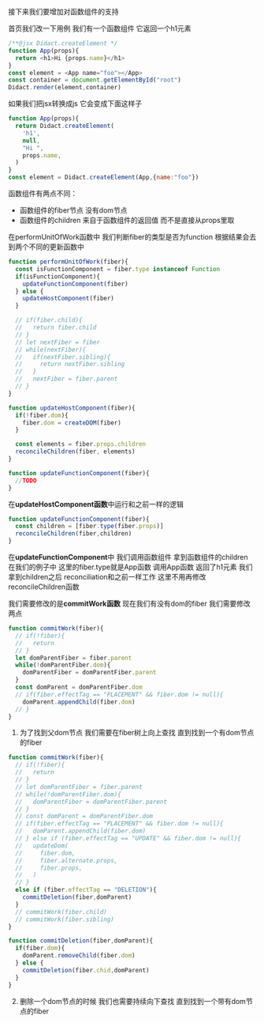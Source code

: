 接下来我们要增加对函数组件的支持

首页我们改一下用例 我们有一个函数组件 它返回一个h1元素
```js
/**@jsx Didact.createElement */
function App(props){
  return <h1>Hi {props.name}</h1>
}
const element = <App name="foo"></App>
const container = document.getElementById("root")
Didact.render(element,container)
```
如果我们把jsx转换成js 它会变成下面这样子
```js
function App(props){
  return Didact.createElement(
    'h1',
    null,
    "Hi ",
    props.name,
  )
}
const element = Didact.createElement(App,{name:"foo"})
```

函数组件有两点不同：
- 函数组件的fiber节点 没有dom节点
- 函数组件的children 来自于函数组件的返回值 而不是直接从props里取

在performUnitOfWork函数中 我们判断fiber的类型是否为function 根据结果会去到两个不同的更新函数中

```js
function performUnitOfWork(fiber){
  const isFunctionComponent = fiber.type instanceof Function
  if(isFunctionComponent){
    updateFunctionComponent(fiber)
  } else {
    updateHostComponent(fiber)
  }

  // if(fiber.child){
  //   return fiber.child
  // }
  // let nextFiber = fiber
  // while(nextFiber){
  //   if(nextFiber.sibling){
  //     return nextFiber.sibling
  //   }
  //   nextFiber = fiber.parent
  // }
}

function updateHostComponent(fiber){
  if(!fiber.dom){
    fiber.dom = createDOM(fiber)
  }

  const elements = fiber.props.children
  reconcileChildren(fiber, elements)
}

function updateFunctionComponent(fiber){
  //TODO
}
```
在**updateHostComponent函数**中运行和之前一样的逻辑

```js
function updateFunctionComponent(fiber){
  const children = [fiber.type(fiber.props)]
  reconcileChildren(fiber,children)
}
```
在**updateFunctionComponent**中 我们调用函数组件 拿到函数组件的children
在我们的例子中 这里的fiber.type就是App函数 调用App函数 返回了h1元素
我们拿到children之后 reconciliation和之前一样工作 这里不用再修改reconcileChildren函数

我们需要修改的是**commitWork函数**
现在我们有没有dom的fiber 我们需要修改两点

```js
function commitWork(fiber){
  // if(!fiber){
  //   return
  // }
  let domParentFiber = fiber.parent
  while(!domParentFiber.dom){
    domParentFiber = domParentFiber.parent
  }
  const domParent = domParentFiber.dom
  // if(fiber.effectTag == "PLACEMENT" && fiber.dom != null){
    domParent.appendChild(fiber.dom)
  // }
}
```
1. 为了找到父dom节点 我们需要在fiber树上向上查找 直到找到一个有dom节点的fiber

```js
function commitWork(fiber){
  // if(!fiber){
  //   return
  // }
  // let domParentFiber = fiber.parent
  // while(!domParentFiber.dom){
  //   domParentFiber = domParentFiber.parent
  // }
  // const domParent = domParentFiber.dom
  // if(fiber.effectTag == "PLACEMENT" && fiber.dom != null){
  //   domParent.appendChild(fiber.dom)
  // } else if (fiber.effectTag == "UPDATE" && fiber.dom != null){
  //   updateDom(
  //     fiber.dom,
  //     fiber.alternate.props,
  //     fiber.props,
  //   )
  // } 
  else if (fiber.effectTag == "DELETION"){
    commitDeletion(fiber,domParent)
  }
  // commitWork(fiber.child)
  // commitWork(fiber.sibling)
}

function commitDeletion(fiber,domParent){
  if(fiber.dom){
    domParent.removeChild(fiber.dom)
  } else {
    commitDeletion(fiber.chid,domParent)
  }
}
```
2. 删除一个dom节点的时候 我们也需要持续向下查找 直到找到一个带有dom节点的fiber